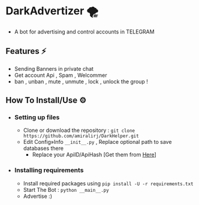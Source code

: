 # DarkAdvertizer 🌪
- A bot for advertising and control accounts in TELEGRAM
## Features ⚡️
   - Sending Banners in private chat
   - Get account Api , Spam , Welcommer 
   - ban , unban , mute , unmute , lock , unlock the group ! 
## How To Install/Use  ⚙️
- ### Setting up files
    - Clone or download the repository : `git clone https://github.com/amiralirj/DarkHelper.git`
    - Edit Config»Info `__init__.py` , Replace optional path to save databases there  
        - Replace your ApiID/ApiHash [Get them from [Here](https://my.telegram.org/)]
- ### Installing requirements
    - Install required packages using `pip install -U -r requirements.txt`
    - Start The Bot : `python __main__.py`
    - Advertise :) 
